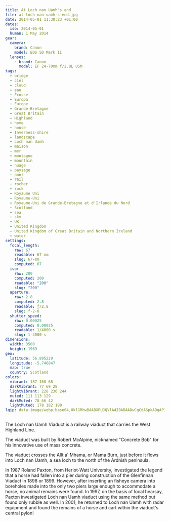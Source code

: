 ```yaml
---
title: At Loch nan Uamh's end
file: at-loch-nan-uamh-s-end.jpg
date: 2014-05-01 11:30:23 +01:00
dates:
  iso: 2014-05-01
  human: 1 May 2014
gear:
  camera:
    brand: Canon
    model: EOS 5D Mark II
  lenses:
    - brand: Canon
      model: EF 24-70mm f/2.8L USM
tags:
  - bridge
  - ciel
  - cloud
  - eau
  - Écosse
  - Europa
  - Europe
  - Grande-Bretagne
  - Great Britain
  - Highland
  - home
  - house
  - Inverness-shire
  - landscape
  - Loch nan Uamh
  - maison
  - mer
  - montagne
  - mountain
  - nuage
  - paysage
  - pont
  - rail
  - rocher
  - rock
  - Royaume Uni
  - Royaume-Uni
  - Royaume-Uni de Grande-Bretagne et d'Irlande du Nord
  - Scotland
  - sea
  - sky
  - UK
  - United Kingdom
  - United Kingdom of Great Britain and Northern Ireland
  - water
settings:
  focal_length:
    raw: 67
    readable: 67 mm
    slug: 67-mm
    computed: 67
  iso:
    raw: 200
    computed: 200
    readable: "200"
    slug: "200"
  aperture:
    raw: 2.8
    computed: 2.8
    readable: ƒ/2.8
    slug: f-2-8
  shutter_speed:
    raw: 0.00025
    computed: 0.00025
    readable: 1/4000 s
    slug: 1-4000-s
dimensions:
  width: 3500
  height: 1969
geo:
  latitude: 56.895229
  longitude: -5.746847
  map: true
  country: Scotland
colors:
  vibrant: 187 168 68
  darkVibrant: 77 69 28
  lightVibrant: 228 236 244
  muted: 111 113 129
  darkMuted: 78 66 42
  lightMuted: 178 182 190
lqip: data:image/webp;base64,UklGRhwBAABXRUJQVlA4IBABAADwCgCdASpkADgAP1WYuVixq6wjt/htsjAqiWdsrV20piAyMN/ef+8Ol9NxKIo8Vay3TA1e6FxqNshJ65xGSz0X2VH4o0KVyHiWljaZI+/T2KFtpNisQGWPcBRUNLEtZZwA/ushfm7iTVnyPcDmnlU+whQbOzH7TZ2WaxE4cvfa5GHSULqHM0HWyRHkn60p068tlUaXW+l356Ovwlp7l202ZPZU3HiUFECPtAws1Yz+kTAVp9BAvx18XW8e2JCOVUKWDU5N1OSD4g/sEf4ItNXM0Uc7ZCC5OOzy9ujt9f7VBsZy8BbaaHmvKI0k7kcJClDD2VFTTNypRSCb+n4T9ZMruJzBSJtRPGcjU+7M8AAAAA==
---
```


The Loch nan Uamh Viaduct is a railway viaduct that carries the West Highland Line. 

The viaduct was built by Robert McAlpine, nicknamed "Concrete Bob" for his innovative use of mass concrete.

The viaduct crosses the Allt a' Mhama, or Mama Burn, just before it flows into Loch nan Uamh, a sea loch to the north of the Ardnish peninsula.

In 1987 Roland Paxton, from Heriot-Watt University, investigated the legend that a horse had fallen into a pier during construction of the Glenfinnan Viaduct in 1898 or 1899. However, after inserting an fisheye camera into boreholes made into the only two piers large enough to accommodate a horse, no animal remains were found. In 1997, on the basis of local hearsay, Paxton investigated Loch nan Uamh viaduct using the same method but found only rubble as well. In 2001, he returned to Loch nan Uamh with radar equipment and found the remains of a horse and cart within the viaduct's central pylon!
